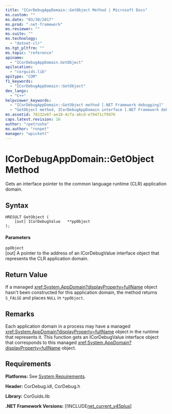 ```yaml
---
title: "ICorDebugAppDomain::GetObject Method | Microsoft Docs"
ms.custom: ""
ms.date: "03/30/2017"
ms.prod: ".net-framework"
ms.reviewer: ""
ms.suite: ""
ms.technology: 
  - "dotnet-clr"
ms.tgt_pltfrm: ""
ms.topic: "reference"
apiname: 
  - "ICorDebugAppDomain.GetObject"
apilocation: 
  - "corguids.lib"
apitype: "COM"
f1_keywords: 
  - "ICorDebugAppDomain::GetObject"
dev_langs: 
  - "C++"
helpviewer_keywords: 
  - "ICorDebugAppDomain::GetObject method [.NET Framework debugging]"
  - "GetObject method, ICorDebugAppDomain interface [.NET Framework debugging]"
ms.assetid: 78232e6f-ae18-4cfa-a6cd-e79471cf9d76
caps.latest.revision: 16
author: "rpetrusha"
ms.author: "ronpet"
manager: "wpickett"
---
```

# ICorDebugAppDomain::GetObject Method
Gets an interface pointer to the common language runtime (CLR) application domain.  
  
## Syntax  
  
```  
HRESULT GetObject (  
    [out] ICorDebugValue   **ppObject  
);  
```  
  
#### Parameters  
 `ppObject`  
 [out] A pointer to the address of an ICorDebugValue interface object that represents the CLR application domain.  
  
## Return Value  
 If a managed <xref:System.AppDomain?displayProperty=fullName> object hasn't been constructed for this application domain, the method returns `S_FALSE` and places `NULL` in `*ppObject`.  
  
## Remarks  
 Each application domain in a process may have a managed <xref:System.AppDomain?displayProperty=fullName> object in the runtime that represents it. This function gets an ICorDebugValue interface object that corresponds to this managed <xref:System.AppDomain?displayProperty=fullName> object.  
  
## Requirements  
 **Platforms:** See [System Requirements](../../../../docs/framework/get-started/system-requirements.md).  
  
 **Header:** CorDebug.idl, CorDebug.h  
  
 **Library:** CorGuids.lib  
  
 **.NET Framework Versions:** [!INCLUDE[net_current_v45plus](../../../../includes/net-current-v45plus-md.md)]